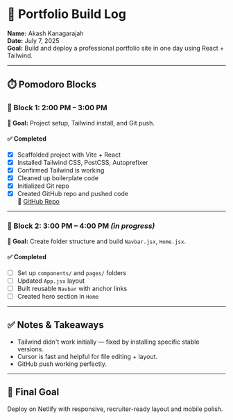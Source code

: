 # 🚧 Portfolio Build Log
**Name:** Akash Kanagarajah  
**Date:** July 7, 2025  
**Goal:** Build and deploy a professional portfolio site in one day using React + Tailwind.

---

## ⏱️ Pomodoro Blocks

### 🔹 Block 1: 2:00 PM – 3:00 PM
**🎯 Goal:** Project setup, Tailwind install, and Git push.

#### ✅ Completed
- [x] Scaffolded project with Vite + React
- [x] Installed Tailwind CSS, PostCSS, Autoprefixer
- [x] Confirmed Tailwind is working
- [x] Cleaned up boilerplate code
- [x] Initialized Git repo
- [x] Created GitHub repo and pushed code  
🔗 [GitHub Repo](https://github.com/akashkanagarajah/my-portfolio)

---

### 🔹 Block 2: 3:00 PM – 4:00 PM _(in progress)_
**🎯 Goal:** Create folder structure and build `Navbar.jsx`, `Home.jsx`.

#### ✅ Completed
- [ ] Set up `components/` and `pages/` folders
- [ ] Updated `App.jsx` layout
- [ ] Built reusable `Navbar` with anchor links
- [ ] Created hero section in `Home`

---

## ✅ Notes & Takeaways
- Tailwind didn't work initially — fixed by installing specific stable versions.
- Cursor is fast and helpful for file editing + layout.
- GitHub push working perfectly.

---

## 🏁 Final Goal
Deploy on Netlify with responsive, recruiter-ready layout and mobile polish.